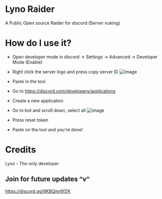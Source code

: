 # Lyno Raider
A Public Open source Raider for discord (Server nuking)

# How do I use it?

- Open developer mode in discord -> Settings -> Advanced  -> Developer Mode (Enable)
- Right click the server logo and press copy server ID
![image](https://github.com/user-attachments/assets/8f69c9e0-c62d-4d43-9094-4e8a1e2da0b9)
- Paste in the tool
- Go to https://discord.com/developers/applications
- Create a new application
-  Go to bot and scroll down, select all
![image](https://github.com/user-attachments/assets/5802ccc2-506f-4f58-9587-74995dc2e1bf)
- Press reset token

- Paste on the tool and you're done!

# Credits
Lyno - The only developer

## Join for future updates ^v^
https://discord.gg/6KBQmr6fZK

